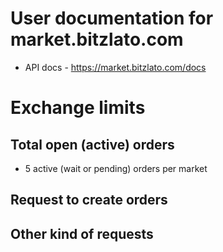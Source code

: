 # User documentation for market.bitzlato.com

* API docs - https://market.bitzlato.com/docs

# Exchange limits

## Total open (active) orders

*  5 active (wait or pending) orders per market

## Request to create orders

## Other kind of requests
